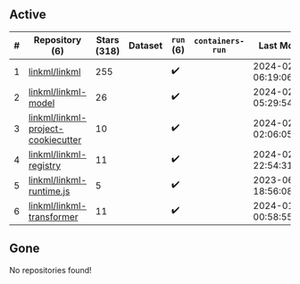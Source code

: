 ## Active
| # | Repository (6) | Stars (318) | Dataset | `run` (6) | `containers-run` | Last Modified |
| --- | --- | --- | --- | --- | --- | --- |
| 1 | [linkml/linkml](https://github.com/linkml/linkml) | 255 |  | :heavy_check_mark: |  | 2024-02-15 06:19:06+00:00 |
| 2 | [linkml/linkml-model](https://github.com/linkml/linkml-model) | 26 |  | :heavy_check_mark: |  | 2024-02-10 05:29:54+00:00 |
| 3 | [linkml/linkml-project-cookiecutter](https://github.com/linkml/linkml-project-cookiecutter) | 10 |  | :heavy_check_mark: |  | 2024-02-11 02:06:05+00:00 |
| 4 | [linkml/linkml-registry](https://github.com/linkml/linkml-registry) | 11 |  | :heavy_check_mark: |  | 2024-02-14 22:54:31+00:00 |
| 5 | [linkml/linkml-runtime.js](https://github.com/linkml/linkml-runtime.js) | 5 |  | :heavy_check_mark: |  | 2023-06-12 18:56:08+00:00 |
| 6 | [linkml/linkml-transformer](https://github.com/linkml/linkml-transformer) | 11 |  | :heavy_check_mark: |  | 2024-01-27 00:58:55+00:00 |

## Gone
No repositories found!
